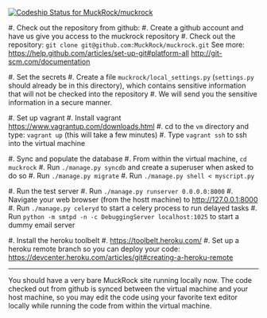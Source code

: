 [ ![Codeship Status for MuckRock/muckrock](https://codeship.com/projects/c14392c0-630c-0132-1e4c-4ad47cf4b99f/status?branch=master)](https://codeship.com/projects/52228)

#. Check out the repository from github:
	#. Create a github account and have us give you access to the muckrock repository
	#. Check out the repository: `git clone git@github.com:MuckRock/muckrock.git`
    See more: https://help.github.com/articles/set-up-git#platform-all
    http://git-scm.com/documentation

#. Set the secrets
	#. Create a file `muckrock/local_settings.py` (`settings.py` should already be in this directory), which contains sensitive information that will not be checked into the repository
	#. We will send you the sensitive information in a secure manner.

#. Set up vagrant
	#. Install vagrant https://www.vagrantup.com/downloads.html
	#. cd to the `vm` directory and type: `vagrant up` (this will take a few minutes)
	#. Type `vagrant ssh` to ssh into the virtual machine

#. Sync and populate the database
	#. From within the virtual machine, `cd muckrock`
	#. Run `./manage.py syncdb` and create a superuser when asked to do so
	#. Run `./manage.py migrate`
	#. Run `./manage.py shell < myscript.py`

#. Run the test server
	#. Run `./manage.py runserver 0.0.0.0:8000`
	#. Navigate your web browser (from the hostt machine) to http://127.0.0.1:8000
	#. Run `./manage.py celeryd` to start a celery process to run delayed tasks
    	#. Run `python -m smtpd -n -c DebuggingServer localhost:1025` to start a dummy email server

#. Install the heroku toolbelt
	#. https://toolbelt.heroku.com/
	#. Set up a heroku remote branch so you can deploy your code: https://devcenter.heroku.com/articles/git#creating-a-heroku-remote

----

You should have a very bare MuckRock site running locally now.
The code checked out from github is synced between the virtual machine and your host machine, so you may edit the code using your favorite text editor locally while running the code from within the virtual machine.

